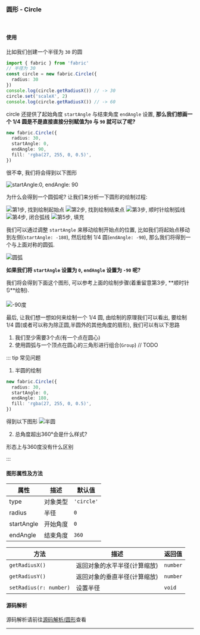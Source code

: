 ### 圆形 - Circle
<br/>

#### 使用

比如我们创建一个半径为 `30` 的圆

```typescript {4}
import { fabric } from 'fabric'
// 半径为 30
const circle = new fabric.Circle({
  radius: 30
})
console.log(circle.getRadiusX()) // -> 30
circle.set('scaleX', 2)
console.log(circle.getRadiusX()) // -> 60
```

circle 还提供了起始角度 `startAngle` 与结束角度 `endAngle` 设置,
**那么我们想画一个 1/4 圆是不是直接直接分别赋值为`0` 与 `90` 就可以了呢?**

```typescript {3,4}
new fabric.Circle({
  radius: 30,
  startAngle: 0,
  endAngle: 90,
  fill: 'rgba(27, 255, 0, 0.5)',
})
```

很不幸, 我们将会得到以下图形

<Image src="https://s2.loli.net/2022/11/29/hClIexdUnwQ5TRi.png" title="startAngle:0, endAngle: 90"/>

为什么会得到一个圆弧呢? 让我们来分析一下圆形的绘制过程:

<Image src="https://s2.loli.net/2022/11/29/dG9ijmZnAyVgkqU.png" title="第1步, 找到绘制起始点" inline/>
<Image src="https://s2.loli.net/2022/11/29/6OexnL4thIl7KDN.png" title="第2步, 找到绘制结束点" inline/>
<Image src="https://s2.loli.net/2022/11/29/vbtFqBmhGou5Iae.png" title="第3步, 顺时针绘制弧线" inline/>
<Image src="https://s2.loli.net/2022/11/29/xTdvKaYswMpboEc.png" title="第4步, 闭合弧线" inline/>
<Image src="https://s2.loli.net/2022/11/29/giHeaKNvF8ZzXjs.png" title="第5步, 填充" inline/>


我们可以通过调整 `startAngle` 来移动绘制开始点的位置, 比如我们将起始点移动到左侧(`startAngle: -180`),
然后绘制 1/4 圆(`endAngle: -90`), 那么我们将得到一个与上面对称的圆弧.

<Image src="https://s2.loli.net/2022/11/29/EkD2LcNgi9Ztd6o.png" title="圆弧" />

**如果我们将 `startAngle` 设置为 `0`, `endAngle` 设置为 `-90` 呢?**

我们将会得到下面这个图形, 可以参考上面的绘制步骤(着重留意第3步, **顺时针🔃**绘制).

<Image src="https://s2.loli.net/2022/11/29/uFpLUQZKGT9kIi4.png" title="-90度" />

最后, 让我们想一想如何来绘制一个 1/4 圆, 由绘制的原理我们可以看出, 要绘制 1/4 圆(或者可以称为除正圆,半圆外的其他角度的扇形),
我们可以有以下思路
1. 我们至少需要3个点(有一个点在圆心)
2. 使用圆弧与一个顶点在圆心的三角形进行组合(`Group`)
   // TODO

::: tip 常见问题

1. 半圆的绘制
```typescript
new fabric.Circle({
  radius: 30,
  startAngle: 0,
  endAngle: 180,
  fill: 'rgba(27, 255, 0, 0.5)',
})
```

得到以下图形
<Image src="https://s2.loli.net/2022/11/29/Ur4PFxcsvzYuTHN.png" title="半圆" />

2. 总角度超出360°会是什么样式?

形态上与360度没有什么区别

:::

#### 图形属性及方法

| 属性         | 描述   | 默认值        |
|------------|------|------------|
| type       | 对象类型 | `'circle'` |
| radius     | 半径   | `0`        |
| startAngle | 开始角度 | `0`        |
| endAngle   | 结束角度 | `360`      |

| 方法                     | 描述              | 返回值      |
|------------------------|-----------------|----------|
| `getRadiusX()`         | 返回对象的水平半径(计算缩放) | `number` |
| `getRadiusY()`         | 返回对象的垂直半径(计算缩放) | `number` |
| `setRadius(r: number)` | 设置半径            | `void`   |

#### 源码解析

源码解析请前往[源码解析/圆形](../../source/circle.md)查看


---
